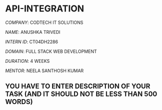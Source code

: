 # API-INTEGRATION
*COMPANY*: CODTECH IT SOLUTIONS

*NAME*: ANUSHKA TRIVEDI

*INTERN ID*: CT04DH2286

*DOMAIN*: FULL STACK WEB DEVELOPMENT

*DURATION*: 4 WEEKS

*MENTOR*: NEELA SANTHOSH KUMAR

## YOU HAVE TO ENTER DESCRIPTION OF YOUR TASK (AND IT SHOULD NOT BE LESS THAN 500 WORDS)

